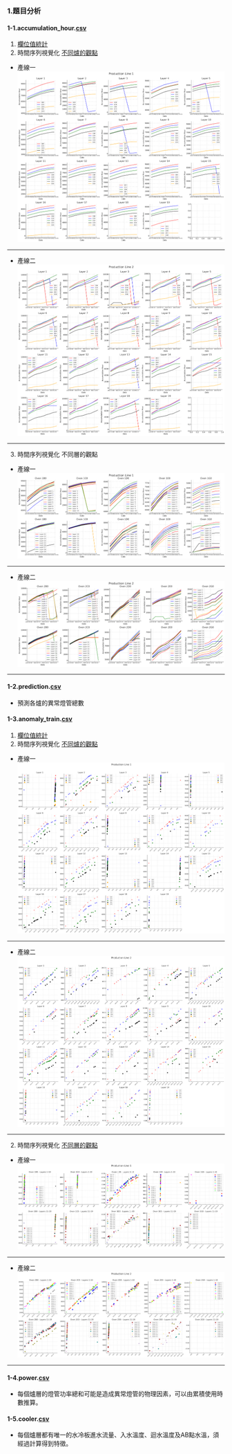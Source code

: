 ### 1.題目分析
#### 1-1.accumulation_hour.[csv](https://github.com/FelixWuYH/IMBD2023training/blob/main/1.題目分析/accumlation_hour.csv)
1. [欄位值統計](https://chat.openai.com/share/79b79838-97b7-40a3-8859-839ab8408540)
2. 時間序列視覺化 [不同爐的觀點](https://chat.openai.com/share/a88c0bd4-021a-4689-92f1-be943a33cf5f)
- 產線一
![產線一](https://github.com/FelixWuYH/IMBD2023training/blob/main/1.%E9%A1%8C%E7%9B%AE%E5%88%86%E6%9E%90/View1Line1.png)
___
- 產線二
![產線二](https://github.com/FelixWuYH/IMBD2023training/blob/main/1.%E9%A1%8C%E7%9B%AE%E5%88%86%E6%9E%90/View1Line2.png)
___
3. 時間序列視覺化 不同層的觀點
- 產線一
![產線一](https://github.com/FelixWuYH/IMBD2023training/blob/main/1.%E9%A1%8C%E7%9B%AE%E5%88%86%E6%9E%90/View2Line1.png)
___
- 產線二
![產線二](https://github.com/FelixWuYH/IMBD2023training/blob/main/1.%E9%A1%8C%E7%9B%AE%E5%88%86%E6%9E%90/View2Line2.png)
___
#### 1-2.prediction.[csv](https://github.com/FelixWuYH/IMBD2023training/blob/main/1.題目分析/prediction.csv)
* 預測各爐的異常燈管總數
#### 1-3.anomaly_train.[csv](https://github.com/FelixWuYH/IMBD2023training/blob/main/1.題目分析/anomaly_train.csv)
1. [欄位值統計]()
2. 時間序列視覺化 [不同爐的觀點](https://chat.openai.com/share/7adca566-559b-4d9d-8a6e-2423499e9b50)
- 產線一
![產線一](https://github.com/FelixWuYH/IMBD2023training/blob/main/1.%E9%A1%8C%E7%9B%AE%E5%88%86%E6%9E%90/View1Dot1.png)
___
- 產線二
![產線二](https://github.com/FelixWuYH/IMBD2023training/blob/main/1.%E9%A1%8C%E7%9B%AE%E5%88%86%E6%9E%90/View1Dot2.png)
___
2. 時間序列視覺化 [不同層的觀點](https://chat.openai.com/share/7adca566-559b-4d9d-8a6e-2423499e9b50)
- 產線一
![產線一](https://github.com/FelixWuYH/IMBD2023training/blob/main/1.%E9%A1%8C%E7%9B%AE%E5%88%86%E6%9E%90/View2Dot1.png)
___
- 產線二
![產線二](https://github.com/FelixWuYH/IMBD2023training/blob/main/1.%E9%A1%8C%E7%9B%AE%E5%88%86%E6%9E%90/View2Dot2.png)
___
#### 1-4.power.[csv](https://github.com/FelixWuYH/IMBD2023training/blob/main/1.題目分析/power.csv)
* 每個爐層的燈管功率總和可能是造成異常燈管的物理因素，可以由累積使用時數推算。
#### 1-5.cooler.[csv](https://github.com/FelixWuYH/IMBD2023training/blob/main/1.題目分析/cooler.csv)
* 每個爐層都有唯一的水冷板進水流量、入水溫度、迴水溫度及AB點水溫，須經過計算得到特徵。
